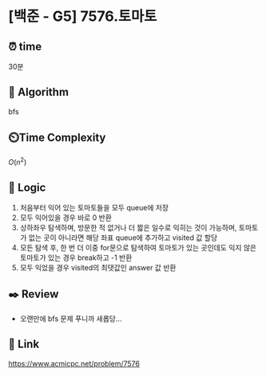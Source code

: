 # [백준 - G5] 7576.토마토
 
## ⏰  **time**
30분

## :pushpin: **Algorithm**
bfs

## ⏲️**Time Complexity**
$O(n^2)$

## :round_pushpin: **Logic**
1. 처음부터 익어 있는 토마토들을 모두 queue에 저장
2. 모두 익어있을 경우 바로 0 반환
3. 상하좌우 탐색하며, 방문한 적 없거나 더 짧은 일수로 익히는 것이 가능하며, 토마토가 없는 곳이 아니라면 해당 좌표 queue에 추가하고 visited 값 할당
4. 모든 탐색 후, 한 번 더 이중 for문으로 탐색하여 토마토가 있는 곳인데도 익지 않은 토마토가 있는 경우 break하고 -1 반환
5. 모두 익었을 경우 visited의 최댓값인 answer 값 반환

## :black_nib: **Review**
- 오랜만에 bfs 문제 푸니까 새롭당...

## 📡 Link
https://www.acmicpc.net/problem/7576
